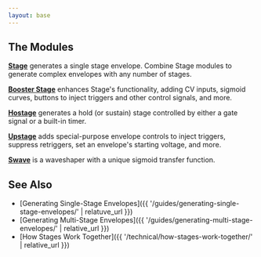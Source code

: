 ```yaml
---
layout: base
---
```


## The Modules

**[Stage](modules/stage/)**
generates a single stage envelope.
Combine Stage modules
to generate complex envelopes
with any number of stages.

**[Booster Stage](modules/booster-stage/)**
enhances Stage's functionality,
adding CV inputs,
sigmoid curves,
buttons to inject triggers and other control signals,
and more.

**[Hostage](modules/hostage/)**
generates a hold (or sustain) stage
controlled by
either a gate signal
or a built-in timer.

**[Upstage](modules/upstage/)**
adds special-purpose envelope controls
to
inject triggers,
suppress retriggers,
set an envelope's starting voltage,
and more.

**[Swave](modules/swave/)**
is a waveshaper with a unique sigmoid transfer function.

## See Also

- [Generating Single-Stage Envelopes]({{ '/guides/generating-single-stage-envelopes/' | relatuve_url }})
- [Generating Multi-Stage Envelopes]({{ '/guides/generating-multi-stage-envelopes/' | relative_url }})
- [How Stages Work Together]({{ '/technical/how-stages-work-together/' | relative_url }})
